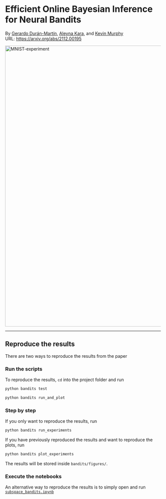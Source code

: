 # Efficient Online Bayesian Inference for Neural Bandits

By [Gerardo Durán-Martín](http://github.com/gerdm), [Aleyna Kara](https://github.com/karalleyna), and [Kevin Murphy](https://github.com/murphyk)  
URL: https://arxiv.org/abs/2112.00195

<img width="907" alt="MNIST-experiment" src="https://user-images.githubusercontent.com/4108759/144386660-df6b83fa-992b-4de1-b5fd-f6f784bbb160.png">

-----

## Reproduce the results

There are two ways to reproduce the results from the paper

### Run the scripts

To reproduce the results, `cd` into the project folder and run

```bash
python bandits test
```

```bash
python bandits run_and_plot
```

### Step by step

If you only want to reproduce the results, run

```bash
python bandits run_experiments
```

If you have previously reproduced the results and want to reproduce the plots, run

```bash
python bandits plot_experiments
```

The results will be stored inside `bandits/figures/`.

### Execute the notebooks

An alternative way to reproduce the results is to simply open and run [`subspace_bandits.ipynb`](https://github.com/probml/bandits/blob/main/bandits/scripts/subspace_bandits.ipynb) 
